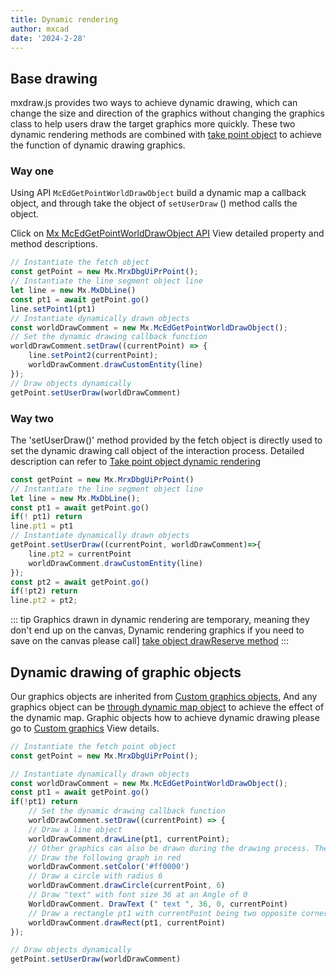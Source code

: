 ```yaml
---
title: Dynamic rendering
author: mxcad
date: '2024-2-28'
---
```


## Base drawing

mxdraw.js provides two ways to achieve dynamic drawing, which can change the size and direction of the graphics without changing the graphics class to help users draw the target graphics more quickly. These two dynamic rendering methods are combined with [take point object](./pointingObject.md) to achieve the function of dynamic drawing graphics.

### Way one

Using API `McEdGetPointWorldDrawObject` build a dynamic map a callback object, and through take the object of `setUserDraw` () method calls the object.

Click on [Mx McEdGetPointWorldDrawObject API](https://mxcad.github.io/mxdraw_api_docs/classes/McEdGetPointWorldDrawObject.html) View detailed property and method descriptions.
``` js
// Instantiate the fetch object
const getPoint = new Mx.MrxDbgUiPrPoint();
// Instantiate the line segment object line
let line = new Mx.MxDbLine()
const pt1 = await getPoint.go()
line.setPoint1(pt1)
// Instantiate dynamically drawn objects
const worldDrawComment = new Mx.McEdGetPointWorldDrawObject();
// Set the dynamic drawing callback function
worldDrawComment.setDraw((currentPoint) => {
    line.setPoint2(currentPoint);
    worldDrawComment.drawCustomEntity(line)
});
// Draw objects dynamically
getPoint.setUserDraw(worldDrawComment)

```
### Way two

The 'setUserDraw()' method provided by the fetch object is directly used to set the dynamic drawing call object of the interaction process. Detailed description can refer to [Take point object dynamic rendering](./pointingObject.md#dynamic-rendering)
```js
const getPoint = new Mx.MrxDbgUiPrPoint()
// Instantiate the line segment object line
let line = new Mx.MxDbLine();
const pt1 = await getPoint.go()
if(! pt1) return
line.pt1 = pt1
// Instantiate dynamically drawn objects
getPoint.setUserDraw((currentPoint, worldDrawComment)=>{
    line.pt2 = currentPoint
    worldDrawComment.drawCustomEntity(line)
});
const pt2 = await getPoint.go()
if(!pt2) return
line.pt2 = pt2;

```
::: tip
Graphics drawn in dynamic rendering are temporary, meaning they don't end up on the canvas, Dynamic rendering graphics if you need to save on the canvas please call] [take object drawReserve method](https://mxcad.github.io/mxdraw_api_docs/classes/MrxDbgUiPrPoint.html#drawReserve)
:::

## Dynamic drawing of graphic objects

Our graphics objects are inherited from [Custom graphics objects](../graph/MxDbEntity.md), And any graphics object can be [through dynamic map object](https://mxcad.github.io/mxdraw_api_docs/classes/McEdGetPointWorldDrawObject.html) to achieve the effect of the dynamic map. Graphic objects how to achieve dynamic drawing please go to [Custom graphics](../graph/MxDbEntity.md) View details.

```js
// Instantiate the fetch point object
const getPoint = new Mx.MrxDbgUiPrPoint();

// Instantiate dynamically drawn objects
const worldDrawComment = new Mx.McEdGetPointWorldDrawObject();
const pt1 = await getPoint.go()
if(!pt1) return
    // Set the dynamic drawing callback function
    worldDrawComment.setDraw((currentPoint) => {
    // Draw a line object
    worldDrawComment.drawLine(pt1, currentPoint);
    // Other graphics can also be drawn during the drawing process. These graphics are not retained at the end of the drawing process, such as:
    // Draw the following graph in red
    worldDrawComment.setColor('#ff0000')
    // Draw a circle with radius 6
    worldDrawComment.drawCircle(currentPoint, 6)
    // Draw "text" with font size 36 at an Angle of 0
    WorldDrawComment. DrawText (" text ", 36, 0, currentPoint)
    // Draw a rectangle pt1 with currentPoint being two opposite corners of the rectangle
    worldDrawComment.drawRect(pt1, currentPoint)
});

// Draw objects dynamically
getPoint.setUserDraw(worldDrawComment)

```



